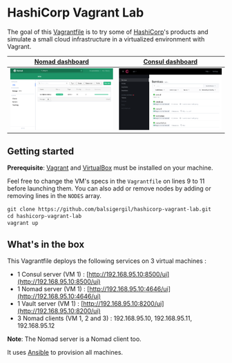 # HashiCorp Vagrant Lab

The goal of this [Vagrantfile](https://github.com/balsigergil/hashicorp-vagrant-lab/blob/master/Vagrantfile) is to try some of [HashiCorp](https://www.hashicorp.com/)'s products and simulate a small cloud infrastructure in a virtualized environment with Vagrant.

| [Nomad dashboard](http://192.168.95.10:4646/ui) | [Consul dashboard](http://192.168.95.10:8500/ui) |
| :---------------------------------------------: | :----------------------------------------------: |
|             ![](.github/nomad.png)              |             ![](.github/consul.png)              |

## Getting started

**Prerequisite**: [Vagrant](https://www.vagrantup.com/) and [VirtualBox](https://www.virtualbox.org/) must be installed on your machine.

Feel free to change the VM's specs in the `Vagrantfile` on lines 9 to 11 before launching them. You can also add or remove nodes by adding or removing lines in the `NODES` array.

```shell
git clone https://github.com/balsigergil/hashicorp-vagrant-lab.git
cd hashicorp-vagrant-lab
vagrant up
```

## What's in the box

This Vagrantfile deploys the following services on 3 virtual machines :

- 1 Consul server (VM 1) : [http://192.168.95.10:8500/ui](http://192.168.95.10:8500/ui)
- 1 Nomad server (VM 1) : [http://192.168.95.10:4646/ui](http://192.168.95.10:4646/ui)
- 1 Vault server (VM 1) : [http://192.168.95.10:8200/ui](http://192.168.95.10:8200/ui)
- 3 Nomad clients (VM 1, 2 and 3) : 192.168.95.10, 192.168.95.11, 192.168.95.12

**Note**: The Nomad server is a Nomad client too.

It uses [Ansible](https://docs.ansible.com/ansible/latest/index.html) to provision all machines.

